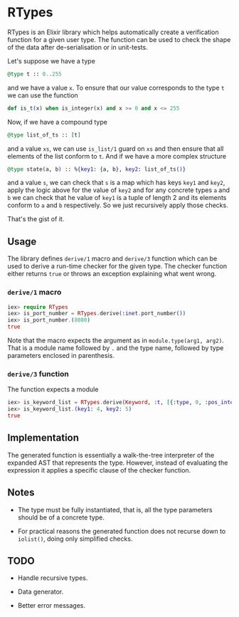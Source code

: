 # RTypes

RTypes is an Elixir library which helps automatically create a verification function for
a given user type. The function can be used to check the shape of the data after
de-serialisation or in unit-tests.

Let's suppose we have a type

```elixir
@type t :: 0..255
```

and we have a value `x`. To ensure that our value corresponds to the type `t` we
can use the function

```elixir
def is_t(x) when is_integer(x) and x >= 0 and x <= 255
```

Now, if we have a compound type

```elixir
@type list_of_ts :: [t]
```

and a value `xs`, we can use `is_list/1` guard on `xs` and then ensure that all
elements of the list conform to `t`. And if we have a more complex structure

```elixir
@type state(a, b) :: %{key1: {a, b}, key2: list_of_ts()}
```

and a value `s`, we can check that `s` is a map which has keys `key1` and
`key2`, apply the logic above for the value of `key2` and for any concrete types
`a` and `b` we can check that he value of `key1` is a tuple of length 2 and its
elements conform to `a` and `b` respectively. So we just recursively apply those
checks.

That's the gist of it.

## Usage

The library defines `derive/1` macro and `derive/3` function which can be used
to derive a run-time checker for the given type. The checker function either
returns `true` or throws an exception explaining what went wrong.

### `derive/1` macro

  ```elixir
  iex> require RTypes
  iex> is_port_number = RTypes.derive(:inet.port_number())
  iex> is_port_number.(8080)
  true
  ```

Note that the macro expects the argument as in `module.type(arg1, arg2)`. That
is a module name followed by `.` and the type name, followed by type parameters
enclosed in parenthesis.

### `derive/3` function

The function expects a module

  ```elixir
  iex> is_keyword_list = RTypes.derive(Keyword, :t, [{:type, 0, :pos_integer, []}])
  iex> is_keyword_list.(key1: 4, key2: 5)
  true
  ```

## Implementation

The generated function is essentially a walk-the-tree interpreter of the
expanded AST that represents the type. However, instead of evaluating the
expression it applies a specific clause of the checker function.

## Notes

 - The type must be fully instantiated, that is, all the type parameters should
   be of a concrete type.

 - For practical reasons the generated function does not recurse down to
   `iolist()`, doing only simplified checks.

## TODO

 - Handle recursive types.

 - Data generator.

 - Better error messages.
